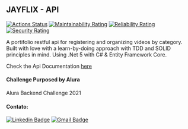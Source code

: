 ## JAYFLIX - API

[![Actions Status](https://github.com/rochajario/JayFlix-Api/actions/workflows/jayflix-build.yml/badge.svg)](https://github.com/rochajario/Jayflix-Api/actions)   [![Maintainability Rating](https://sonarcloud.io/api/project_badges/measure?project=rochajario_JayFlix-Api&metric=sqale_rating)](https://sonarcloud.io/dashboard?id=rochajario_JayFlix-Api)   [![Reliability Rating](https://sonarcloud.io/api/project_badges/measure?project=rochajario_JayFlix-Api&metric=reliability_rating)](https://sonarcloud.io/dashboard?id=rochajario_JayFlix-Api)   [![Security Rating](https://sonarcloud.io/api/project_badges/measure?project=rochajario_JayFlix-Api&metric=security_rating)](https://sonarcloud.io/dashboard?id=rochajario_JayFlix-Api)

A portifolio restful api for registering and organizing videos by category.
Built with love with a learn-by-doing approach with TDD and SOLID principles in mind.
Using .Net 5 with C# & Entity Framework Core.

Check the Api Documentation [here](https://jayflix-api.herokuapp.com/swagger/index.html)

#### Challenge Purposed by Alura
Alura Backend Challenge 2021

#### Contato:  
[![Linkedin Badge](https://img.shields.io/badge/-rochajario-blue?style=flat-square&logo=Linkedin&logoColor=white&link=https://www.linkedin.com/in/rochajario/?locale=en_US)](https://www.linkedin.com/in/rochajario/) [![Gmail Badge](https://img.shields.io/badge/-rochajario-c14438?style=flat-square&logo=Gmail&logoColor=white&link=mailto:rochajario@gmail.com)](mailto:rochajario@gmail.com)

